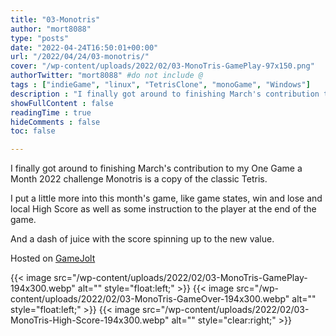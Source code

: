 ```yaml
---
title: "03-Monotris"
author: "mort8088"
type: "posts"
date: "2022-04-24T16:50:01+00:00"
url: "/2022/04/24/03-monotris/"
cover: "/wp-content/uploads/2022/02/03-MonoTris-GamePlay-97x150.png"
authorTwitter: "mort8088" #do not include @
tags : ["indieGame", "linux", "TetrisClone", "monoGame", "Windows"]
description : "I finally got around to finishing March's contribution to my One Game a Month 2022 challenge Monotris is a copy of the classic Tetris."
showFullContent : false
readingTime : true
hideComments : false
toc: false

---
```


I finally got around to finishing March's contribution to my One Game a Month 2022 challenge Monotris is a copy of the classic Tetris.

I put a little more into this month's game, like game states, win and lose and local High Score as well as some instruction to the player at the end of the game.

And a dash of juice with the score spinning up to the new value.

Hosted on [GameJolt][1]

{{< image src="/wp-content/uploads/2022/02/03-MonoTris-GamePlay-194x300.webp" alt="" style="float:left;" >}}
{{< image src="/wp-content/uploads/2022/02/03-MonoTris-GameOver-194x300.webp" alt="" style="float:left;" >}}
{{< image src="/wp-content/uploads/2022/02/03-MonoTris-High-Score-194x300.webp" alt="" style="clear:right;" >}}

 [1]: https://gamejolt.com/games/03-Monotris/712143
